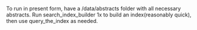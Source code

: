 To run in present form, have a /data/abstracts folder with all necessary abstracts. 
Run search_index_builder 1x to build an index(reasonably quick), then use query_the_index as needed.

